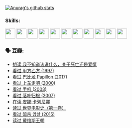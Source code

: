 
[![Anurag's github stats](https://github-readme-stats.vercel.app/api?username=w940853815)](https://github.com/anuraghazra/github-readme-stats)

### Skills:

<code><img height="32" src="https://cdn.jsdelivr.net/npm/simple-icons@v5/icons/python.svg"></code>
<code><img height="32" src="https://cdn.jsdelivr.net/npm/simple-icons@v5/icons/javascript.svg"></code>
<code><img height="32" src="https://cdn.jsdelivr.net/npm/simple-icons@v5/icons/django.svg"></code>
<code><img height="32" src="https://cdn.jsdelivr.net/npm/simple-icons@v5/icons/flask.svg"></code>
<code><img height="32" src="https://cdn.jsdelivr.net/npm/simple-icons@v5/icons/vuetify.svg"></code>
<code><img height="32" src="https://cdn.jsdelivr.net/npm/simple-icons@v5/icons/git.svg"></code>
<code><img height="32" src="https://cdn.jsdelivr.net/npm/simple-icons@v5/icons/docker.svg"></code>
<code><img height="32" src="https://cdn.jsdelivr.net/npm/simple-icons@v5/icons/postgresql.svg"></code>
<code><img height="32" src="https://cdn.jsdelivr.net/npm/simple-icons@v5/icons/elasticsearch.svg"></code>
<code><img height="32" src="https://cdn.jsdelivr.net/npm/simple-icons@v5/icons/macos.svg"></code>
<code><img height="32" src="https://cdn.jsdelivr.net/npm/simple-icons@v5/icons/linux.svg"></code>

### 🗣 豆瓣:

<!-- DOUBAN-ACTIVITIES:START -->
- [想读 我不知道该说什么，关于死亡还是爱情](https://www.douban.com/people/136069238/status/3653363833/?_i=37375422)
- [看过 甲方乙方‎ (1997)](https://www.douban.com/people/136069238/status/3651577723/?_i=37375422)
- [看过 巴比龙 Papillon‎ (2017)](https://www.douban.com/people/136069238/status/3645198699/?_i=37375422)
- [看过 上车走吧‎ (2000)](https://www.douban.com/people/136069238/status/3637719305/?_i=37375422)
- [看过 手机‎ (2003)](https://www.douban.com/people/136069238/status/3637051304/?_i=37375422)
- [看过 落叶归根‎ (2007)](https://www.douban.com/people/136069238/status/3630316395/?_i=37375422)
- [在读 安娜·卡列尼娜](https://www.douban.com/people/136069238/status/3625420280/?_i=37375422)
- [读过 世界电影史（第一卷）](https://www.douban.com/people/136069238/status/3625419209/?_i=37375422)
- [看过 暗杀 암살‎ (2015)](https://www.douban.com/people/136069238/status/3621839871/?_i=37375422)
- [读过 戴维斯王朝](https://www.douban.com/people/136069238/status/3617163595/?_i=37375422)
<!-- DOUBAN-ACTIVITIES:END -->
<!--
**w940853815/w940853815** is a ✨ _special_ ✨ repository because its `README.md` (this file) appears on your GitHub profile.

Here are some ideas to get you started:

- 🔭 I’m currently working on ...
- 🌱 I’m currently learning ...
- 👯 I’m looking to collaborate on ...
- 🤔 I’m looking for help with ...
- 💬 Ask me about ...
- 📫 How to reach me: ...
- 😄 Pronouns: ...
- ⚡ Fun fact: ...
-->
